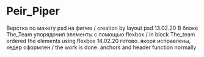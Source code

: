 # Peir_Piper
Верстка по макету psd на фигме / creation by layout psd 
13.02.20 В блоке The_Team упорядочил элементы с помощью flexbox / in block The_team ordered the elements using flexbox
14.02.20 готово. якоря исправлены, хедер оформлен / the work is done. anchors and header function normally
